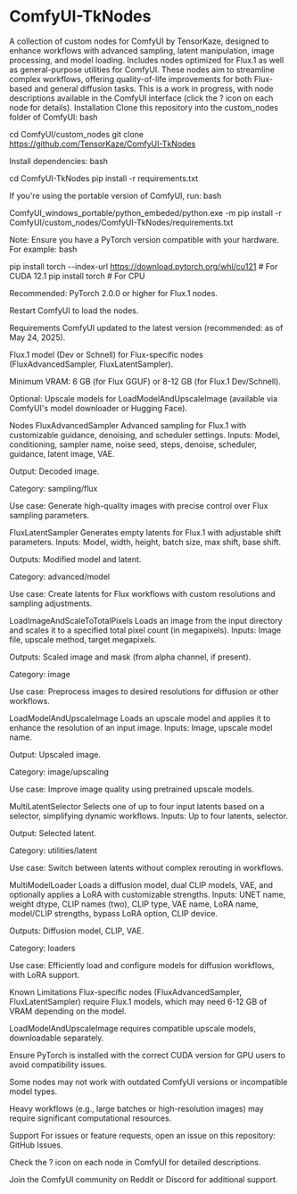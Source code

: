 # ComfyUI-TkNodes

A collection of custom nodes for ComfyUI by TensorKaze, designed to enhance workflows with advanced sampling, latent manipulation, image processing, and model loading. Includes nodes optimized for Flux.1 as well as general-purpose utilities for ComfyUI.
These nodes aim to streamline complex workflows, offering quality-of-life improvements for both Flux-based and general diffusion tasks. This is a work in progress, with node descriptions available in the ComfyUI interface (click the ? icon on each node for details).
Installation
Clone this repository into the custom_nodes folder of ComfyUI:
bash

cd ComfyUI/custom_nodes
git clone https://github.com/TensorKaze/ComfyUI-TkNodes

Install dependencies:
bash

cd ComfyUI-TkNodes
pip install -r requirements.txt

If you're using the portable version of ComfyUI, run:
bash

ComfyUI_windows_portable/python_embeded/python.exe -m pip install -r ComfyUI/custom_nodes/ComfyUI-TkNodes/requirements.txt

Note: Ensure you have a PyTorch version compatible with your hardware. For example:
bash

pip install torch --index-url https://download.pytorch.org/whl/cu121  # For CUDA 12.1
pip install torch  # For CPU

Recommended: PyTorch 2.0.0 or higher for Flux.1 nodes.

Restart ComfyUI to load the nodes.

Requirements
ComfyUI updated to the latest version (recommended: as of May 24, 2025).

Flux.1 model (Dev or Schnell) for Flux-specific nodes (FluxAdvancedSampler, FluxLatentSampler).

Minimum VRAM: 6 GB (for Flux GGUF) or 8-12 GB (for Flux.1 Dev/Schnell).

Optional: Upscale models for LoadModelAndUpscaleImage (available via ComfyUI's model downloader or Hugging Face).

Nodes
FluxAdvancedSampler
Advanced sampling for Flux.1 with customizable guidance, denoising, and scheduler settings.
Inputs: Model, conditioning, sampler name, noise seed, steps, denoise, scheduler, guidance, latent image, VAE.

Output: Decoded image.

Category: sampling/flux

Use case: Generate high-quality images with precise control over Flux sampling parameters.

FluxLatentSampler
Generates empty latents for Flux.1 with adjustable shift parameters.
Inputs: Model, width, height, batch size, max shift, base shift.

Outputs: Modified model and latent.

Category: advanced/model

Use case: Create latents for Flux workflows with custom resolutions and sampling adjustments.

LoadImageAndScaleToTotalPixels
Loads an image from the input directory and scales it to a specified total pixel count (in megapixels).
Inputs: Image file, upscale method, target megapixels.

Outputs: Scaled image and mask (from alpha channel, if present).

Category: image

Use case: Preprocess images to desired resolutions for diffusion or other workflows.

LoadModelAndUpscaleImage
Loads an upscale model and applies it to enhance the resolution of an input image.
Inputs: Image, upscale model name.

Output: Upscaled image.

Category: image/upscaling

Use case: Improve image quality using pretrained upscale models.

MultiLatentSelector
Selects one of up to four input latents based on a selector, simplifying dynamic workflows.
Inputs: Up to four latents, selector.

Output: Selected latent.

Category: utilities/latent

Use case: Switch between latents without complex rerouting in workflows.

MultiModelLoader
Loads a diffusion model, dual CLIP models, VAE, and optionally applies a LoRA with customizable strengths.
Inputs: UNET name, weight dtype, CLIP names (two), CLIP type, VAE name, LoRA name, model/CLIP strengths, bypass LoRA option, CLIP device.

Outputs: Diffusion model, CLIP, VAE.

Category: loaders

Use case: Efficiently load and configure models for diffusion workflows, with LoRA support.

Known Limitations
Flux-specific nodes (FluxAdvancedSampler, FluxLatentSampler) require Flux.1 models, which may need 6-12 GB of VRAM depending on the model.

LoadModelAndUpscaleImage requires compatible upscale models, downloadable separately.

Ensure PyTorch is installed with the correct CUDA version for GPU users to avoid compatibility issues.

Some nodes may not work with outdated ComfyUI versions or incompatible model types.

Heavy workflows (e.g., large batches or high-resolution images) may require significant computational resources.

Support
For issues or feature requests, open an issue on this repository: GitHub Issues.

Check the ? icon on each node in ComfyUI for detailed descriptions.

Join the ComfyUI community on Reddit or Discord for additional support.
